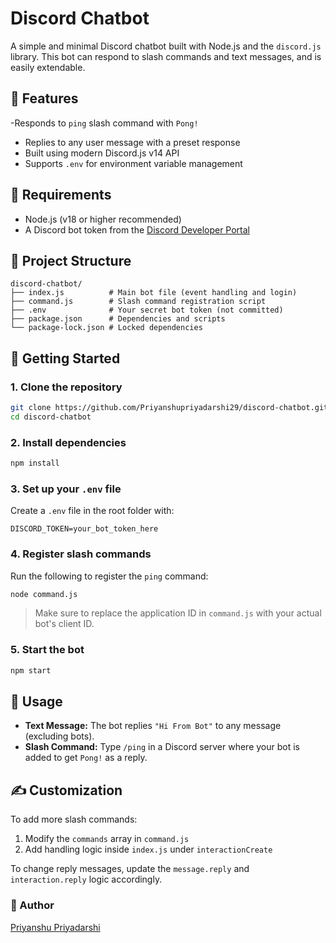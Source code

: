 # Discord Chatbot

A simple and minimal Discord chatbot built with Node.js and the `discord.js` library. This bot can respond to slash commands and text messages, and is easily extendable.

## 🌟 Features
-Responds to `ping` slash command with `Pong!`
- Replies to any user message with a preset response
- Built using modern Discord.js v14 API
- Supports `.env` for environment variable management

## 🧾 Requirements

- Node.js (v18 or higher recommended)
- A Discord bot token from the [Discord Developer Portal](https://discord.com/developers/applications)

## 📁 Project Structure

```
discord-chatbot/
├── index.js          # Main bot file (event handling and login)
├── command.js        # Slash command registration script
├── .env              # Your secret bot token (not committed)
├── package.json      # Dependencies and scripts
└── package-lock.json # Locked dependencies
```

## 🚀 Getting Started

### 1. Clone the repository

```bash
git clone https://github.com/Priyanshupriyadarshi29/discord-chatbot.git
cd discord-chatbot
```

### 2. Install dependencies

```bash
npm install
```

### 3. Set up your `.env` file

Create a `.env` file in the root folder with:

```
DISCORD_TOKEN=your_bot_token_here
```

### 4. Register slash commands

Run the following to register the `ping` command:

```bash
node command.js
```

> Make sure to replace the application ID in `command.js` with your actual bot's client ID.

### 5. Start the bot

```bash
npm start
```

## 💬 Usage

- **Text Message:** The bot replies `"Hi From Bot"` to any message (excluding bots).
- **Slash Command:** Type `/ping` in a Discord server where your bot is added to get `Pong!` as a reply.

## ✍️ Customization

To add more slash commands:

1. Modify the `commands` array in `command.js`  
2. Add handling logic inside `index.js` under `interactionCreate`

To change reply messages, update the `message.reply` and `interaction.reply` logic accordingly.



### 🙌 Author 

[Priyanshu Priyadarshi](https://github.com/Priyanshupriyadarshi29)
